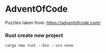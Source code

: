 # AdventOfCode

Puzzles taken from: https://adventofcode.com/


### Rust create new project

```shell script
cargo new rust --bin --vcs none
```